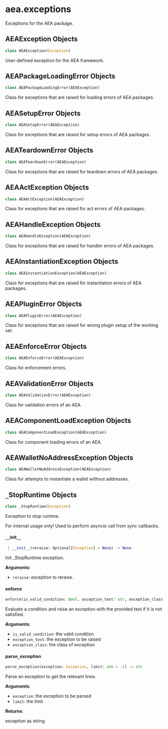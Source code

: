 <a name="aea.exceptions"></a>
# aea.exceptions

Exceptions for the AEA package.

<a name="aea.exceptions.AEAException"></a>
## AEAException Objects

```python
class AEAException(Exception)
```

User-defined exception for the AEA framework.

<a name="aea.exceptions.AEAPackageLoadingError"></a>
## AEAPackageLoadingError Objects

```python
class AEAPackageLoadingError(AEAException)
```

Class for exceptions that are raised for loading errors of AEA packages.

<a name="aea.exceptions.AEASetupError"></a>
## AEASetupError Objects

```python
class AEASetupError(AEAException)
```

Class for exceptions that are raised for setup errors of AEA packages.

<a name="aea.exceptions.AEATeardownError"></a>
## AEATeardownError Objects

```python
class AEATeardownError(AEAException)
```

Class for exceptions that are raised for teardown errors of AEA packages.

<a name="aea.exceptions.AEAActException"></a>
## AEAActException Objects

```python
class AEAActException(AEAException)
```

Class for exceptions that are raised for act errors of AEA packages.

<a name="aea.exceptions.AEAHandleException"></a>
## AEAHandleException Objects

```python
class AEAHandleException(AEAException)
```

Class for exceptions that are raised for handler errors of AEA packages.

<a name="aea.exceptions.AEAInstantiationException"></a>
## AEAInstantiationException Objects

```python
class AEAInstantiationException(AEAException)
```

Class for exceptions that are raised for instantiation errors of AEA packages.

<a name="aea.exceptions.AEAPluginError"></a>
## AEAPluginError Objects

```python
class AEAPluginError(AEAException)
```

Class for exceptions that are raised for wrong plugin setup of the working set.

<a name="aea.exceptions.AEAEnforceError"></a>
## AEAEnforceError Objects

```python
class AEAEnforceError(AEAException)
```

Class for enforcement errors.

<a name="aea.exceptions.AEAValidationError"></a>
## AEAValidationError Objects

```python
class AEAValidationError(AEAException)
```

Class for validation errors of an AEA.

<a name="aea.exceptions.AEAComponentLoadException"></a>
## AEAComponentLoadException Objects

```python
class AEAComponentLoadException(AEAException)
```

Class for component loading errors of an AEA.

<a name="aea.exceptions.AEAWalletNoAddressException"></a>
## AEAWalletNoAddressException Objects

```python
class AEAWalletNoAddressException(AEAException)
```

Class for attempts to instantiate a wallet without addresses.

<a name="aea.exceptions._StopRuntime"></a>
## `_`StopRuntime Objects

```python
class _StopRuntime(Exception)
```

Exception to stop runtime.

For internal usage only!
Used to perform asyncio call from sync callbacks.

<a name="aea.exceptions._StopRuntime.__init__"></a>
#### `__`init`__`

```python
 | __init__(reraise: Optional[Exception] = None) -> None
```

Init _StopRuntime exception.

**Arguments**:

- `reraise`: exception to reraise.

<a name="aea.exceptions.enforce"></a>
#### enforce

```python
enforce(is_valid_condition: bool, exception_text: str, exception_class: Type[Exception] = AEAEnforceError) -> None
```

Evaluate a condition and raise an exception with the provided text if it is not satisfied.

**Arguments**:

- `is_valid_condition`: the valid condition
- `exception_text`: the exception to be raised
- `exception_class`: the class of exception

<a name="aea.exceptions.parse_exception"></a>
#### parse`_`exception

```python
parse_exception(exception: Exception, limit: int = -1) -> str
```

Parse an exception to get the relevant lines.

**Arguments**:

- `exception`: the exception to be parsed
- `limit`: the limit

**Returns**:

exception as string

